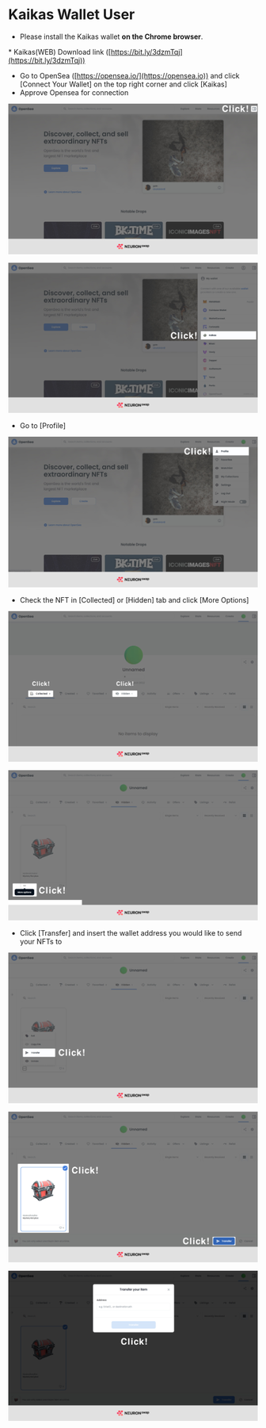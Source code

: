 # Kaikas Wallet User



* Please install the Kaikas wallet **on the Chrome browser**.

&#x20;    \* Kaikas(WEB) Download link ([https://bit.ly/3dzmTqj](https://bit.ly/3dzmTqj))



* Go to OpenSea ([https://opensea.io/](https://opensea.io)) and click \[Connect Your Wallet] on the top right corner and click \[Kaikas]
* Approve Opensea for connection

![](../../.gitbook/assets/1.jpg)

![](../../.gitbook/assets/2.jpg)

* Go to \[Profile]

![](../../.gitbook/assets/4.jpg)

* Check the NFT in \[Collected] or \[Hidden] tab and click \[More Options]

![](../../.gitbook/assets/5.jpg)

![](../../.gitbook/assets/6.jpg)

* Click \[Transfer] and insert the wallet address you would like to send your NFTs to

![](../../.gitbook/assets/7.jpg)

![](../../.gitbook/assets/8.jpg)

![](../../.gitbook/assets/9.jpg)
